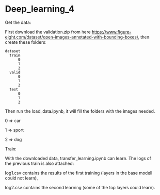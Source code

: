 # Deep_learning_4

Get the data:

First download the validation.zip from here https://www.figure-eight.com/dataset/open-images-annotated-with-bounding-boxes/, then create these folders:

    dataset
      train
          0
          1
          2
      valid
          0
          1
          2
      test
          0
          1
          2

Then run the load_data.ipynb, it will fill the folders with the images needed.

  0 => car
  
  1 => sport
  
  2 => dog

Train:

With the downloaded data, transfer_learning.ipynb can learn.
The logs of the previous train is also attached:

  log1.csv contains the results of the first training (layers in the base modell could not learn),
  
  log2.csv contains the second learning (some of the top layers could learn).
